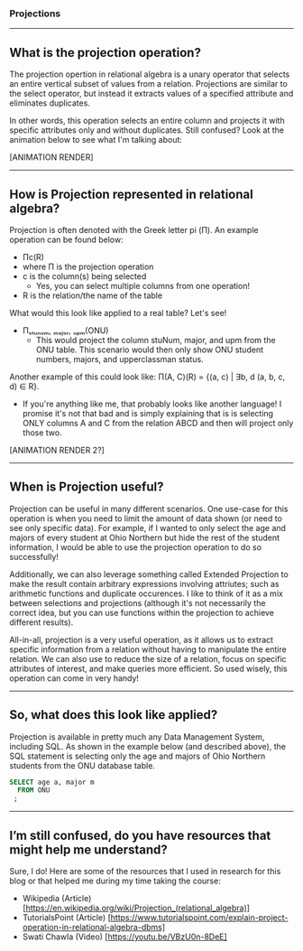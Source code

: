 ### Projections

---
## What is the projection operation?
The projection opertion in relational algebra is a unary operator that selects an entire vertical subset of values from a relation. Projections are similar to the select operator, but instead it extracts values of a specified attribute and eliminates duplicates.

In other words, this operation selects an entire column and projects it with specific attributes only and without duplicates. Still confused? Look at the animation below to see what I'm talking about:

[ANIMATION RENDER]

---
## How is Projection represented in relational algebra?
Projection is often denoted with the Greek letter pi (П). An example operation can be found below:
-  Пc(R)
  - where П is the projection operation
  - c is the column(s) being selected
    - Yes, you can select multiple columns from one operation!
  - R is the relation/the name of the table

What would this look like applied to a real table? Let's see!
- Пₛₜᵤₙᵤₘ, ₘₐⱼₒᵣ, ᵤₚₘ(ONU)
  - This would project the column stuNum, major, and upm from the ONU table. This scenario would then only show ONU student numbers, majors, and upperclassman status.

Another example of this could look like: П(A, C)(R) = {(a, c) | ∃b, d (a, b, c, d) ∈ R}.
- If you're anything like me, that probably looks like another language! I promise it's not that bad and is simply explaining that is is selecting ONLY columns A and C from the relation ABCD and then will project only those two.

[ANIMATION RENDER 2?]

---
## When is Projection useful?
Projection can be useful in many different scenarios. One use-case for this operation is when you need to limit the amount of data shown (or need to see only specific data). For example, if I wanted to only select the age and majors of every student at Ohio Northern but hide the rest of the student information, I would be able to use the projection operation to do so successfully!

Additionally, we can also leverage something called Extended Projection to make the result contain arbitrary expressions involving attriutes; such as arithmetic functions and duplicate occurences. I like to think of it as a mix between selections and projections (although it's not necessarily the correct idea, but you can use functions within the projection to achieve different results).

All-in-all, projection is a very useful operation, as it allows us to extract specific information from a relation without having to manipulate the entire relation. We can also use to reduce the size of a relation, focus on specific attributes of interest, and make queries more efficient. So used wisely, this operation can come in very handy!

---
## So, what does this look like applied?
Projection is available in pretty much any Data Management System, including SQL. As shown in the example below (and described above), the SQL statement is selecting only the age and majors of Ohio Northern students from the ONU database table.

```sql
SELECT age a, major m 
  FROM ONU
 ;
```

---
## I’m still confused, do you have resources that might help me understand?
Sure, I do! Here are some of the resources that I used in research for this blog or that helped me during my time taking the course:
- Wikipedia (Article) [https://en.wikipedia.org/wiki/Projection_(relational_algebra)]
- TutorialsPoint (Article) [https://www.tutorialspoint.com/explain-project-operation-in-relational-algebra-dbms]
- Swati Chawla (Video) [https://youtu.be/VBzU0n-8DeE]
